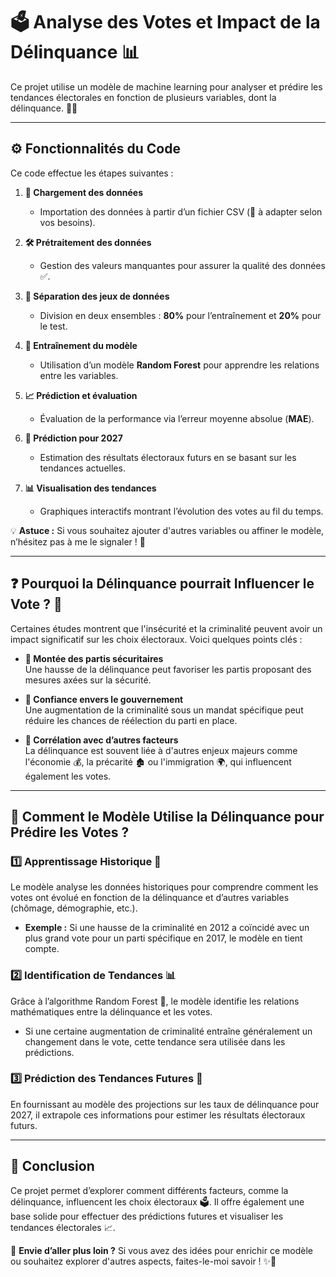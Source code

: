 # 🗳️ Analyse des Votes et Impact de la Délinquance 📊

Ce projet utilise un modèle de machine learning pour analyser et prédire les tendances électorales en fonction de plusieurs variables, dont la délinquance. 🚀✨

---

## ⚙️ Fonctionnalités du Code

Ce code effectue les étapes suivantes :

1. **📂 Chargement des données**  
   - Importation des données à partir d’un fichier CSV (📄 à adapter selon vos besoins).

2. **🛠️ Prétraitement des données**  
   - Gestion des valeurs manquantes pour assurer la qualité des données ✅.

3. **🔀 Séparation des jeux de données**  
   - Division en deux ensembles : **80%** pour l’entraînement et **20%** pour le test.

4. **🌲 Entraînement du modèle**  
   - Utilisation d’un modèle **Random Forest** pour apprendre les relations entre les variables.

5. **📈 Prédiction et évaluation**  
   - Évaluation de la performance via l’erreur moyenne absolue (**MAE**).

6. **🔮 Prédiction pour 2027**  
   - Estimation des résultats électoraux futurs en se basant sur les tendances actuelles.

7. **📊 Visualisation des tendances**  
   - Graphiques interactifs montrant l’évolution des votes au fil du temps.

💡 **Astuce :** Si vous souhaitez ajouter d'autres variables ou affiner le modèle, n’hésitez pas à me le signaler ! 🚀

---

## ❓ Pourquoi la Délinquance pourrait Influencer le Vote ? 🤔

Certaines études montrent que l'insécurité et la criminalité peuvent avoir un impact significatif sur les choix électoraux. Voici quelques points clés :

- **🚨 Montée des partis sécuritaires**  
  Une hausse de la délinquance peut favoriser les partis proposant des mesures axées sur la sécurité.

- **🤝 Confiance envers le gouvernement**  
  Une augmentation de la criminalité sous un mandat spécifique peut réduire les chances de réélection du parti en place.

- **🔗 Corrélation avec d’autres facteurs**  
  La délinquance est souvent liée à d'autres enjeux majeurs comme l'économie 💰, la précarité 🏚️ ou l'immigration 🌍, qui influencent également les votes.

---

## 🧠 Comment le Modèle Utilise la Délinquance pour Prédire les Votes ?

### 1️⃣ Apprentissage Historique 📜
Le modèle analyse les données historiques pour comprendre comment les votes ont évolué en fonction de la délinquance et d’autres variables (chômage, démographie, etc.).  

- **Exemple :** Si une hausse de la criminalité en 2012 a coïncidé avec un plus grand vote pour un parti spécifique en 2017, le modèle en tient compte.

### 2️⃣ Identification de Tendances 📊
Grâce à l’algorithme Random Forest 🌲, le modèle identifie les relations mathématiques entre la délinquance et les votes.  

- Si une certaine augmentation de criminalité entraîne généralement un changement dans le vote, cette tendance sera utilisée dans les prédictions.

### 3️⃣ Prédiction des Tendances Futures 🔮
En fournissant au modèle des projections sur les taux de délinquance pour 2027, il extrapole ces informations pour estimer les résultats électoraux futurs.

---

## 🎉 Conclusion

Ce projet permet d’explorer comment différents facteurs, comme la délinquance, influencent les choix électoraux 🗳️. Il offre également une base solide pour effectuer des prédictions futures et visualiser les tendances électorales 📈.

💬 **Envie d’aller plus loin ?** Si vous avez des idées pour enrichir ce modèle ou souhaitez explorer d'autres aspects, faites-le-moi savoir ! ✨🙌
